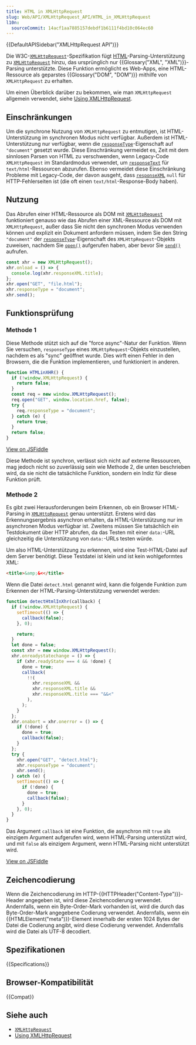 ```yaml
---
title: HTML in XMLHttpRequest
slug: Web/API/XMLHttpRequest_API/HTML_in_XMLHttpRequest
l10n:
  sourceCommit: 14acf1aa7885157debdf1b6111f4bd10c064ec60
---
```


{{DefaultAPISidebar("XMLHttpRequest API")}}

Die W3C-[`XMLHttpRequest`](/de/docs/Web/API/XMLHttpRequest)-Spezifikation fügt [HTML](/de/docs/Web/HTML)-Parsing-Unterstützung zu [`XMLHttpRequest`](/de/docs/Web/API/XMLHttpRequest) hinzu, das ursprünglich nur {{Glossary("XML", "XML")}}-Parsing unterstützte. Diese Funktion ermöglicht es Web-Apps, eine HTML-Ressource als geparstes {{Glossary("DOM", "DOM")}} mithilfe von `XMLHttpRequest` zu erhalten.

Um einen Überblick darüber zu bekommen, wie man `XMLHttpRequest` allgemein verwendet, siehe [Using XMLHttpRequest](/de/docs/Web/API/XMLHttpRequest_API/Using_XMLHttpRequest).

## Einschränkungen

Um die synchrone Nutzung von `XMLHttpRequest` zu entmutigen, ist HTML-Unterstützung im synchronen Modus nicht verfügbar. Außerdem ist HTML-Unterstützung nur verfügbar, wenn die [`responseType`](/de/docs/Web/API/XMLHttpRequest/responseType)-Eigenschaft auf `"document"` gesetzt wurde. Diese Einschränkung vermeidet es, Zeit mit dem sinnlosen Parsen von HTML zu verschwenden, wenn Legacy-Code `XMLHttpRequest` im Standardmodus verwendet, um [`responseText`](/de/docs/Web/API/XMLHttpRequest/responseText) für `text/html`-Ressourcen abzurufen. Ebenso vermeidet diese Einschränkung Probleme mit Legacy-Code, der davon ausgeht, dass [`responseXML`](/de/docs/Web/API/XMLHttpRequest/responseXML) `null` für HTTP-Fehlerseiten ist (die oft einen `text/html`-Response-Body haben).

## Nutzung

Das Abrufen einer HTML-Ressource als DOM mit [`XMLHttpRequest`](/de/docs/Web/API/XMLHttpRequest) funktioniert genauso wie das Abrufen einer XML-Ressource als DOM mit `XMLHttpRequest`, außer dass Sie nicht den synchronen Modus verwenden können und explizit ein Dokument anfordern müssen, indem Sie den String `"document"` der [`responseType`](/de/docs/Web/API/XMLHttpRequest/responseType)-Eigenschaft des `XMLHttpRequest`-Objekts zuweisen, nachdem Sie [`open()`](/de/docs/Web/API/XMLHttpRequest/open) aufgerufen haben, aber bevor Sie [`send()`](/de/docs/Web/API/XMLHttpRequest/send) aufrufen.

```js
const xhr = new XMLHttpRequest();
xhr.onload = () => {
  console.log(xhr.responseXML.title);
};
xhr.open("GET", "file.html");
xhr.responseType = "document";
xhr.send();
```

## Funktionsprüfung

### Methode 1

Diese Methode stützt sich auf die "force async"-Natur der Funktion. Wenn Sie versuchen, `responseType` eines `XMLHttpRequest`-Objekts einzustellen, nachdem es als "sync" geöffnet wurde. Dies wirft einen Fehler in den Browsern, die die Funktion implementieren, und funktioniert in anderen.

```js
function HTMLinXHR() {
  if (!window.XMLHttpRequest) {
    return false;
  }
  const req = new window.XMLHttpRequest();
  req.open("GET", window.location.href, false);
  try {
    req.responseType = "document";
  } catch (e) {
    return true;
  }
  return false;
}
```

[View on JSFiddle](https://jsfiddle.net/HTcKP/1/)

Diese Methode ist synchron, verlässt sich nicht auf externe Ressourcen, mag jedoch nicht so zuverlässig sein wie Methode 2, die unten beschrieben wird, da sie nicht die tatsächliche Funktion, sondern ein Indiz für diese Funktion prüft.

### Methode 2

Es gibt zwei Herausforderungen beim Erkennen, ob ein Browser HTML-Parsing in [`XMLHttpRequest`](/de/docs/Web/API/XMLHttpRequest) genau unterstützt. Erstens wird das Erkennungsergebnis asynchron erhalten, da HTML-Unterstützung nur im asynchronen Modus verfügbar ist. Zweitens müssen Sie tatsächlich ein Testdokument über HTTP abrufen, da das Testen mit einer `data:`-URL gleichzeitig die Unterstützung von `data:`-URLs testen würde.

Um also HTML-Unterstützung zu erkennen, wird eine Test-HTML-Datei auf dem Server benötigt. Diese Testdatei ist klein und ist kein wohlgeformtes XML:

```html
<title>&amp;&<</title>
```

Wenn die Datei `detect.html` genannt wird, kann die folgende Funktion zum Erkennen der HTML-Parsing-Unterstützung verwendet werden:

```js
function detectHtmlInXhr(callback) {
  if (!window.XMLHttpRequest) {
    setTimeout(() => {
      callback(false);
    }, 0);

    return;
  }
  let done = false;
  const xhr = new window.XMLHttpRequest();
  xhr.onreadystatechange = () => {
    if (xhr.readyState === 4 && !done) {
      done = true;
      callback(
        !!(
          xhr.responseXML &&
          xhr.responseXML.title &&
          xhr.responseXML.title === "&&<"
        ),
      );
    }
  };
  xhr.onabort = xhr.onerror = () => {
    if (!done) {
      done = true;
      callback(false);
    }
  };
  try {
    xhr.open("GET", "detect.html");
    xhr.responseType = "document";
    xhr.send();
  } catch (e) {
    setTimeout(() => {
      if (!done) {
        done = true;
        callback(false);
      }
    }, 0);
  }
}
```

Das Argument `callback` ist eine Funktion, die asynchron mit `true` als einzigem Argument aufgerufen wird, wenn HTML-Parsing unterstützt wird, und mit `false` als einzigem Argument, wenn HTML-Parsing nicht unterstützt wird.

[View on JSFiddle](https://jsfiddle.net/xfvXR/1/)

## Zeichencodierung

Wenn die Zeichencodierung im HTTP-{{HTTPHeader("Content-Type")}}-Header angegeben ist, wird diese Zeichencodierung verwendet. Andernfalls, wenn ein Byte-Order-Mark vorhanden ist, wird die durch das Byte-Order-Mark angegebene Codierung verwendet. Andernfalls, wenn ein {{HTMLElement("meta")}}-Element innerhalb der ersten 1024 Bytes der Datei die Codierung angibt, wird diese Codierung verwendet. Andernfalls wird die Datei als UTF-8 decodiert.

## Spezifikationen

{{Specifications}}

## Browser-Kompatibilität

{{Compat}}

## Siehe auch

- [`XMLHttpRequest`](/de/docs/Web/API/XMLHttpRequest)
- [Using XMLHttpRequest](/de/docs/Web/API/XMLHttpRequest_API/Using_XMLHttpRequest)
